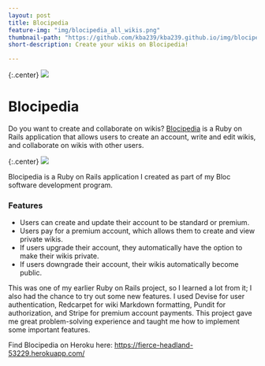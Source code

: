 ```yaml
---
layout: post
title: Blocipedia
feature-img: "img/blocipedia_all_wikis.png"
thumbnail-path: "https://github.com/kba239/kba239.github.io/img/blocipedia_all_wikis.png"
short-description: Create your wikis on Blocipedia!

---
```

{:.center}
![](https://github.com/kba239/kba239.github.io/img/blocipedia_all_wikis.png)

# Blocipedia
Do you want to create and collaborate on wikis? [Blocipedia](https://github.com/kba239/blocipedia) is a Ruby on Rails application that allows users to create an account, write and edit wikis, and collaborate on wikis with other users.

{:.center}
![](https://github.com/kba239/kba239.github.io/img/blocipedia_view_wiki.png)


Blocipedia is a Ruby on Rails application I created as part of my Bloc software development program.

### Features
* Users can create and update their account to be standard or premium.
* Users pay for a premium account, which allows them to create and view private wikis.
* If users upgrade their account, they automatically have the option to make their wikis private.
* If users downgrade their account, their wikis automatically become public.


This was one of my earlier Ruby on Rails project, so I learned a lot from it; I also had the chance to try out some new features. I used Devise for user authentication, Redcarpet for wiki Markdown formatting, Pundit for authorization, and Stripe for premium account payments. This project gave me great problem-solving experience and taught me how to implement some important features. 


Find Blocipedia on Heroku here: https://fierce-headland-53229.herokuapp.com/

